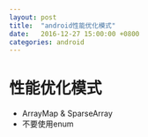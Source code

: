 ```yaml
---
layout: post
title:  "android性能优化模式"
date:   2016-12-27 15:00:00 +0800
categories: android
---
```


# 性能优化模式
* ArrayMap & SparseArray
* 不要使用enum

    






